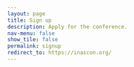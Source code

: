 ```yaml
---
layout: page
title: Sign up
description: Apply for the conference.
nav-menu: false
show_tile: false
permalink: signup
redirect_to: https://inascon.org/
---
```


